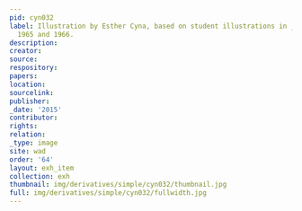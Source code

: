 ```yaml
---
pid: cyn032
label: Illustration by Esther Cyna, based on student illustrations in _Wadleigh Way_,
  1965 and 1966.
description:
creator:
source:
respository:
papers:
location:
sourcelink:
publisher:
_date: '2015'
contributor:
rights:
relation:
_type: image
site: wad
order: '64'
layout: exh_item
collection: exh
thumbnail: img/derivatives/simple/cyn032/thumbnail.jpg
full: img/derivatives/simple/cyn032/fullwidth.jpg
---
```

